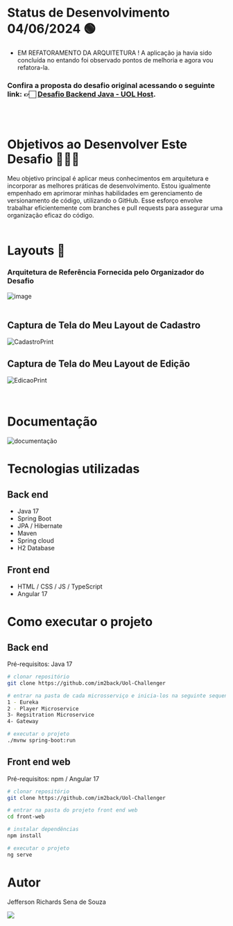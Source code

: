 # Status de Desenvolvimento 04/06/2024 🟢  
- EM REFATORAMENTO DA ARQUITETURA ! A aplicação ja havia sido concluída no entando foi observado pontos de melhoria e agora vou refatora-la.
### Confira a proposta do desafio original acessando o seguinte link: 👉🏻 <a href="https://github.com/uolhost/test-backEnd-Java">Desafio Backend Java - UOL Host</a>.
<br><br>
# Objetivos ao Desenvolver Este Desafio 🏋🏻‍♀️
Meu objetivo principal é aplicar meus conhecimentos em arquitetura e incorporar as melhores práticas de desenvolvimento. Estou igualmente empenhado em aprimorar minhas habilidades em gerenciamento de versionamento de código, utilizando o GitHub. Esse esforço envolve trabalhar eficientemente com branches e pull requests para assegurar uma organização eficaz do código.
<br><br>
# Layouts 📱
### Arquitetura de Referência Fornecida pelo Organizador do Desafio
![image](https://github.com/im2back/Uol-Challenger/assets/117541466/6843832e-bee6-4685-af40-46c561a28485)
<br><br>

## Captura de Tela do Meu Layout de Cadastro
![CadastroPrint](https://github.com/im2back/Uol-Challenger/assets/117541466/c60d31d1-4cf7-4188-986d-544e4a33d850)

## Captura de Tela do Meu Layout de Edição
![EdicaoPrint](https://github.com/im2back/Uol-Challenger/assets/117541466/c4bd720a-2a11-48f0-bc78-833119fc6fa8)

<br>

# Documentação
![documentação](https://github.com/im2back/Uol-Challenger/assets/117541466/dbbc1e5c-2993-4d4e-a168-c69cf08349c7)


# Tecnologias utilizadas
## Back end
- Java 17
- Spring Boot
- JPA / Hibernate
- Maven
- Spring cloud
- H2 Database
## Front end
- HTML / CSS / JS / TypeScript
- Angular 17
# Como executar o projeto

## Back end
Pré-requisitos: Java 17

```bash
# clonar repositório
git clone https://github.com/im2back/Uol-Challenger

# entrar na pasta de cada microsserviço e inicia-los na seguinte sequencia :
1 - Eureka
2 - Player Microservice
3- Regsitration Microservice
4- Gateway

# executar o projeto
./mvnw spring-boot:run
```

## Front end web
Pré-requisitos: npm / Angular 17

```bash
# clonar repositório
git clone https://github.com/im2back/Uol-Challenger

# entrar na pasta do projeto front end web
cd front-web

# instalar dependências
npm install

# executar o projeto
ng serve
```

# Autor

Jefferson Richards Sena de Souza

<a href="https://www.linkedin.com/in/jefferson-richards-sena-de-souza-4110a3222/" target="_blank"><img loading="lazy" src="https://img.shields.io/badge/-LinkedIn-%230077B5?style=flat&logo=linkedin&logoColor=white" target="_blank"></a>
